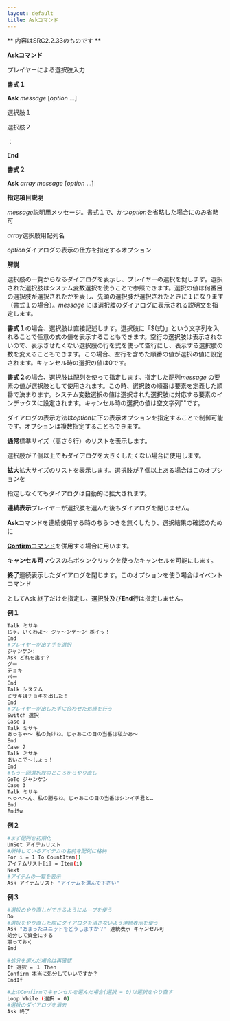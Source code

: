 ```yaml
---
layout: default
title: Askコマンド
---
```

** 内容はSRC2.2.33のものです **

**Askコマンド**

プレイヤーによる選択肢入力

**書式１**

**Ask** *message* [*option* …]

選択肢１

選択肢２

：

**End**

**書式２**

**Ask** *array message* [*option* …]

**指定項目説明**

*message*説明用メッセージ。書式１で、かつ*option*を省略した場合にのみ省略可

*array*選択肢用配列名

*option*ダイアログの表示の仕方を指定するオプション

**解説**

選択肢の一覧からなるダイアログを表示し、プレイヤーの選択を促します。選択された選択肢はシステム変数選択を使うことで参照できます。選択の値は何番目の選択肢が選択されたかを表し、先頭の選択肢が選択されたときに１になります（書式１の場合）。*message* には選択肢のダイアログに表示される説明文を指定します。

**書式１**の場合、選択肢は直接記述します。選択肢に「$(式)」という文字列を入れることで任意の式の値を表示することもできます。空行の選択肢は表示されないので、表示させたくない選択肢の行を式を使って空行にし、表示する選択肢の数を変えることもできます。この場合、空行を含めた順番の値が選択の値に設定されます。キャンセル時の選択の値は0です。

**書式２**の場合、選択肢は配列を使って指定します。指定した配列*message* の要素の値が選択肢として使用されます。この時、選択肢の順番は要素を定義した順番で決まります。システム変数選択の値は選択された選択肢に対応する要素のインデックスに設定されます。キャンセル時の選択の値は空文字列""です。

ダイアログの表示方法は*option*に下の表示オプションを指定することで制御可能です。オプションは複数指定することもできます。

**通常**標準サイズ（高さ６行）のリストを表示します。

選択肢が７個以上でもダイアログを大きくしたくない場合に使用します。

**拡大**拡大サイズのリストを表示します。選択肢が７個以上ある場合はこのオプションを

指定しなくてもダイアログは自動的に拡大されます。

**連続表示**プレイヤーが選択肢を選んだ後もダイアログを閉じません。

**Ask**コマンドを連続使用する時のちらつきを無くしたり、選択結果の確認のために

[**Confirm**コマンド](Confirmコマンド.md)を併用する場合に用います。

**キャンセル可**マウスの右ボタンクリックを使ったキャンセルを可能にします。

**終了**連続表示したダイアログを閉じます。このオプションを使う場合はイベントコマンド

としてAsk 終了だけを指定し、選択肢及び**End**行は指定しません。

**例１**
```sh
Talk ミサキ
じゃ、いくわよ～ ジャ～ンケ～ン ポイッ！
End
#プレイヤーが出す手を選択
ジャンケン:
Ask どれを出す？
グー
チョキ
パー
End
Talk システム
ミサキはチョキを出した！
End
#プレイヤーが出した手に合わせた処理を行う
Switch 選択
Case 1
Talk ミサキ
あっちゃ～ 私の負けね。じゃあこの日の当番は私かあ～
End
Case 2
Talk ミサキ
あいこで～しょっ！
End
#もう一回選択肢のところからやり直し
GoTo ジャンケン
Case 3
Talk ミサキ
へっへ～ん、私の勝ちね。じゃあこの日の当番はシンイチ君と…
End
EndSw
```

**例２**
```sh
#まず配列を初期化
UnSet アイテムリスト
#所持しているアイテムの名前を配列に格納
For i = 1 To CountItem()
アイテムリスト[i] = Item(i)
Next
#アイテムの一覧を表示
Ask アイテムリスト "アイテムを選んで下さい"
```

**例３**
```sh
#選択のやり直しができるようにループを使う
Do
#選択をやり直した際にダイアログを消さないよう連続表示を使う
Ask "あまったユニットをどうしますか？" 連続表示 キャンセル可
処分して資金にする
取っておく
End

#処分を選んだ場合は再確認
If 選択 = １ Then
Confirm 本当に処分していいですか？
EndIf

#上のConfirmでキャンセルを選んだ場合(選択 = 0)は選択をやり直す
Loop While (選択 = 0)
#選択のダイアログを消去
Ask 終了
```

